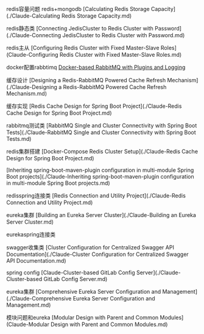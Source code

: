 redis容量问题 redis+mongodb
[Calculating Redis Storage Capacity](./Claude-Calculating Redis Storage Capacity.md)

redis静态类
[Connecting JedisCluster to Redis Cluster with Password](./Claude-Connecting JedisCluster to Redis Cluster with Password.md)

redis主从
[Configuring Redis Cluster with Fixed Master-Slave Roles](Claude-Configuring Redis Cluster with Fixed Master-Slave Roles.md)

docker配置rabbtimq
[Docker-based RabbitMQ with Plugins and Logging]()

缓存设计
[Designing a Redis-RabbitMQ Powered Cache Refresh Mechanism](./Claude-Designing a Redis-RabbitMQ Powered Cache Refresh Mechanism.md)

缓存实现
[Redis Cache Design for Spring Boot Project](./Claude-Redis Cache Design for Spring Boot Project.md)

rabbitmq测试类
[RabbitMQ Single and Cluster Connectivity with Spring Boot Tests](./Claude-RabbitMQ Single and Cluster Connectivity with Spring Boot Tests.md)

redis集群搭建
[Docker-Compose Redis Cluster Setup](./Claude-Redis Cache Design for Spring Boot Project.md)

[Inheriting spring-boot-maven-plugin configuration in multi-module Spring Boot projects](./Claude-Inheriting spring-boot-maven-plugin configuration in multi-module Spring Boot projects.md)

redisspring连接类
[Redis Connection and Utility Project](./Claude-Redis Connection and Utility Project.md)

eureka集群
[Building an Eureka Server Cluster](./Claude-Building an Eureka Server Cluster.md)

eurekaspring连接类

swagger收集类
[Cluster Configuration for Centralized Swagger API Documentation](./Claude-Cluster Configuration for Centralized Swagger API Documentation.md)

spring config
[Claude-Cluster-based GitLab Config Server](./Claude-Cluster-based GitLab Config Server.md)

eureka集群
[Comprehensive Eureka Server Configuration and Management](./Claude-Comprehensive Eureka Server Configuration and Management.md)

模块问题和eureka
[Modular Design with Parent and Common Modules](Claude-Modular Design with Parent and Common Modules.md)